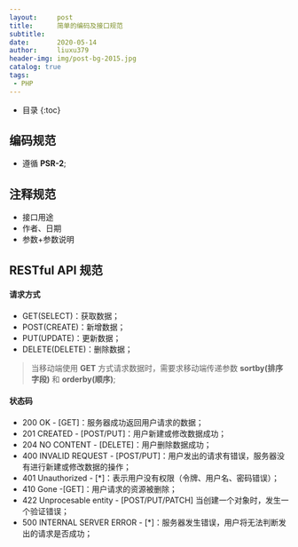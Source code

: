 ```yaml
---
layout:     post
title:      简单的编码及接口规范
subtitle:   
date:       2020-05-14
author:     liuxu379
header-img: img/post-bg-2015.jpg
catalog: true
tags:
 - PHP
---
```


* 目录
  {:toc}

## 编码规范

- 遵循 **PSR-2**;







## 注释规范

- 接口用途
- 作者、日期
- 参数+参数说明







## RESTful API 规范

#### 请求方式

- GET(SELECT)：获取数据；
- POST(CREATE)：新增数据；
- PUT(UPDATE)：更新数据；
- DELETE(DELETE)：删除数据；

> 当移动端使用 **GET** 方式请求数据时，需要求移动端传递参数 **sortby(排序字段)** 和 **orderby(顺序)**;



#### 状态码

- 200 OK - [GET]：服务器成功返回用户请求的数据；
- 201 CREATED - [POST/PUT]：用户新建或修改数据成功；
- 204 NO CONTENT - [DELETE]：用户删除数据成功；
- 400 INVALID REQUEST - [POST/PUT]：用户发出的请求有错误，服务器没有进行新建或修改数据的操作；
- 401 Unauthorized - [*]：表示用户没有权限（令牌、用户名、密码错误）；
- 410 Gone -[GET]：用户请求的资源被删除；
- 422 Unprocesable entity - [POST/PUT/PATCH] 当创建一个对象时，发生一个验证错误；
- 500 INTERNAL SERVER ERROR - [*]：服务器发生错误，用户将无法判断发出的请求是否成功；